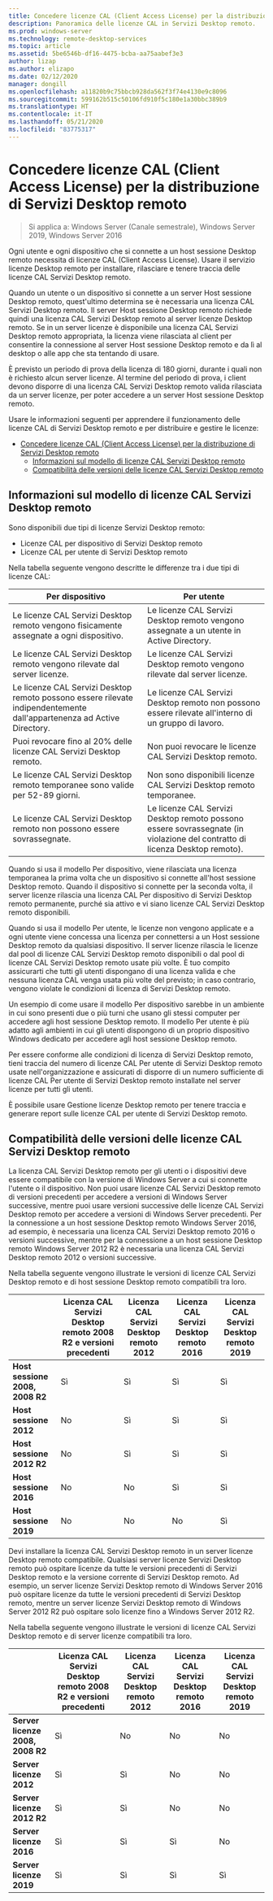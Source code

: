 ```yaml
---
title: Concedere licenze CAL (Client Access License) per la distribuzione di Servizi Desktop remoto
description: Panoramica delle licenze CAL in Servizi Desktop remoto.
ms.prod: windows-server
ms.technology: remote-desktop-services
ms.topic: article
ms.assetid: 5be6546b-df16-4475-bcba-aa75aabef3e3
author: lizap
ms.author: elizapo
ms.date: 02/12/2020
manager: dongill
ms.openlocfilehash: a11820b9c75bbcb928da562f3f74e4130e9c8096
ms.sourcegitcommit: 599162b515c50106fd910f5c180e1a30bbc389b9
ms.translationtype: HT
ms.contentlocale: it-IT
ms.lasthandoff: 05/21/2020
ms.locfileid: "83775317"
---
```

# <a name="license-your-rds-deployment-with-client-access-licenses-cals"></a>Concedere licenze CAL (Client Access License) per la distribuzione di Servizi Desktop remoto

>Si applica a: Windows Server (Canale semestrale), Windows Server 2019, Windows Server 2016

Ogni utente e ogni dispositivo che si connette a un host sessione Desktop remoto necessita di licenze CAL (Client Access License). Usare il servizio licenze Desktop remoto per installare, rilasciare e tenere traccia delle licenze CAL Servizi Desktop remoto.  

Quando un utente o un dispositivo si connette a un server Host sessione Desktop remoto, quest'ultimo determina se è necessaria una licenza CAL Servizi Desktop remoto. Il server Host sessione Desktop remoto richiede quindi una licenza CAL Servizi Desktop remoto al server licenze Desktop remoto. Se in un server licenze è disponibile una licenza CAL Servizi Desktop remoto appropriata, la licenza viene rilasciata al client per consentire la connessione al server Host sessione Desktop remoto e da lì al desktop o alle app che sta tentando di usare.

È previsto un periodo di prova della licenza di 180 giorni, durante i quali non è richiesto alcun server licenze. Al termine del periodo di prova, i client devono disporre di una licenza CAL Servizi Desktop remoto valida rilasciata da un server licenze, per poter accedere a un server Host sessione Desktop remoto.

Usare le informazioni seguenti per apprendere il funzionamento delle licenze CAL di Servizi Desktop remoto e per distribuire e gestire le licenze:

- [Concedere licenze CAL (Client Access License) per la distribuzione di Servizi Desktop remoto](#license-your-rds-deployment-with-client-access-licenses-cals)
  - [Informazioni sul modello di licenze CAL Servizi Desktop remoto](#understanding-the-rds-cal-model)
  - [Compatibilità delle versioni delle licenze CAL Servizi Desktop remoto](#rds-cal-version-compatibility)

## <a name="understanding-the-rds-cal-model"></a>Informazioni sul modello di licenze CAL Servizi Desktop remoto

Sono disponibili due tipi di licenze Servizi Desktop remoto:

- Licenze CAL per dispositivo di Servizi Desktop remoto
- Licenze CAL per utente di Servizi Desktop remoto

Nella tabella seguente vengono descritte le differenze tra i due tipi di licenze CAL:

| Per dispositivo                                                     | Per utente                                                                         |
|----------------------------------------------------------------|----------------------------------------------------------------------------------|
| Le licenze CAL Servizi Desktop remoto vengono fisicamente assegnate a ogni dispositivo.                   | Le licenze CAL Servizi Desktop remoto vengono assegnate a un utente in Active Directory.                                 |
| Le licenze CAL Servizi Desktop remoto vengono rilevate dal server licenze.                        | Le licenze CAL Servizi Desktop remoto vengono rilevate dal server licenze.                                          |
| Le licenze CAL Servizi Desktop remoto possono essere rilevate indipendentemente dall'appartenenza ad Active Directory. | Le licenze CAL Servizi Desktop remoto non possono essere rilevate all'interno di un gruppo di lavoro.                                       |
| Puoi revocare fino al 20% delle licenze CAL Servizi Desktop remoto.                              | Non puoi revocare le licenze CAL Servizi Desktop remoto.                                                      |
| Le licenze CAL Servizi Desktop remoto temporanee sono valide per 52-89 giorni.                       | Non sono disponibili licenze CAL Servizi Desktop remoto temporanee.                                                |
| Le licenze CAL Servizi Desktop remoto non possono essere sovrassegnate.                                  | Le licenze CAL Servizi Desktop remoto possono essere sovrassegnate (in violazione del contratto di licenza Desktop remoto). |

Quando si usa il modello Per dispositivo, viene rilasciata una licenza temporanea la prima volta che un dispositivo si connette all'host sessione Desktop remoto. Quando il dispositivo si connette per la seconda volta, il server licenze rilascia una licenza CAL Per dispositivo di Servizi Desktop remoto permanente, purché sia attivo e vi siano licenze CAL Servizi Desktop remoto disponibili.

Quando si usa il modello Per utente, le licenze non vengono applicate e a ogni utente viene concessa una licenza per connettersi a un Host sessione Desktop remoto da qualsiasi dispositivo. Il server licenze rilascia le licenze dal pool di licenze CAL Servizi Desktop remoto disponibili o dal pool di licenze CAL Servizi Desktop remoto usate più volte. È tuo compito assicurarti che tutti gli utenti dispongano di una licenza valida e che nessuna licenza CAL venga usata più volte del previsto; in caso contrario, vengono violate le condizioni di licenza di Servizi Desktop remoto.

Un esempio di come usare il modello Per dispositivo sarebbe in un ambiente in cui sono presenti due o più turni che usano gli stessi computer per accedere agli host sessione Desktop remoto. Il modello Per utente è più adatto agli ambienti in cui gli utenti dispongono di un proprio dispositivo Windows dedicato per accedere agli host sessione Desktop remoto.

Per essere conforme alle condizioni di licenza di Servizi Desktop remoto, tieni traccia del numero di licenze CAL Per utente di Servizi Desktop remoto usate nell'organizzazione e assicurati di disporre di un numero sufficiente di licenze CAL Per utente di Servizi Desktop remoto installate nel server licenze per tutti gli utenti.

È possibile usare Gestione licenze Desktop remoto per tenere traccia e generare report sulle licenze CAL per utente di Servizi Desktop remoto.

## <a name="rds-cal-version-compatibility"></a>Compatibilità delle versioni delle licenze CAL Servizi Desktop remoto

La licenza CAL Servizi Desktop remoto per gli utenti o i dispositivi deve essere compatibile con la versione di Windows Server a cui si connette l'utente o il dispositivo. Non puoi usare licenze CAL Servizi Desktop remoto di versioni precedenti per accedere a versioni di Windows Server successive, mentre puoi usare versioni successive delle licenze CAL Servizi Desktop remoto per accedere a versioni di Windows Server precedenti. Per la connessione a un host sessione Desktop remoto Windows Server 2016, ad esempio, è necessaria una licenza CAL Servizi Desktop remoto 2016 o versioni successive, mentre per la connessione a un host sessione Desktop remoto Windows Server 2012 R2 è necessaria una licenza CAL Servizi Desktop remoto 2012 o versioni successive.

Nella tabella seguente vengono illustrate le versioni di licenze CAL Servizi Desktop remoto e di host sessione Desktop remoto compatibili tra loro.

|                  | Licenza CAL Servizi Desktop remoto 2008 R2 e versioni precedenti | Licenza CAL Servizi Desktop remoto 2012 | Licenza CAL Servizi Desktop remoto 2016 | Licenza CAL Servizi Desktop remoto 2019 |
|---------------------------------|--------|--------|--------|--------|
| **Host sessione 2008, 2008 R2** | Sì    | Sì    | Sì    | Sì     |
| **Host sessione 2012**         | No     | Sì    | Sì    | Sì    |
| **Host sessione 2012 R2**      | No     | Sì    | Sì    | Sì    |
| **Host sessione 2016**         | No     | No     | Sì    | Sì    |
| **Host sessione 2019**         | No     | No     | No     | Sì    |

Devi installare la licenza CAL Servizi Desktop remoto in un server licenze Desktop remoto compatibile. Qualsiasi server licenze Servizi Desktop remoto può ospitare licenze da tutte le versioni precedenti di Servizi Desktop remoto e la versione corrente di Servizi Desktop remoto. Ad esempio, un server licenze Servizi Desktop remoto di Windows Server 2016 può ospitare licenze da tutte le versioni precedenti di Servizi Desktop remoto, mentre un server licenze Servizi Desktop remoto di Windows Server 2012 R2 può ospitare solo licenze fino a Windows Server 2012 R2.

Nella tabella seguente vengono illustrate le versioni di licenze CAL Servizi Desktop remoto e di server licenze compatibili tra loro.

|                  | Licenza CAL Servizi Desktop remoto 2008 R2 e versioni precedenti | Licenza CAL Servizi Desktop remoto 2012 | Licenza CAL Servizi Desktop remoto 2016 | Licenza CAL Servizi Desktop remoto 2019 |
|---------------------------------|--------|--------|--------|--------|
| **Server licenze 2008, 2008 R2** | Sì    | No   | No   | No    |
| **Server licenze 2012**         | Sì     | Sì    | No   | No    |
| **Server licenze 2012 R2**      | Sì     | Sì    | No   | No    |
| **Server licenze 2016**         | Sì     | Sì    | Sì   | No    |
| **Server licenze 2019**         | Sì     | Sì    | Sì  | Sì   |
